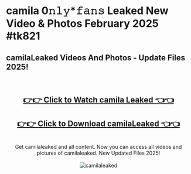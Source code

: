 # camila 0𝚗𝚕𝚢*𝚏𝚊𝚗𝚜 Leaked New Video & Photos February 2025 #tk821

<h2>camilaLeaked Videos And Photos - Update Files 2025!</h2>
<br>
<div align="center">
<h2><a href="https://mediaupload.pro?title=camila&ref=11F" rel="nofollow">👉👉 Click to Watch camila Leaked 👈👈</a></h2>
<h2><a href="https://mediaupload.pro?title=camila&ref=11F" rel="nofollow">👉👉 Click to Download camilaLeaked 👈👈</a></h2>
<br>
Get camilaleaked and all content. Now you can access all videos and pictures of camilaleaked. New Updated Files 2025!
<br>
<br>
<a href="https://mediaupload.pro?title=camila&ref=11F" rel="nofollow" data-target="animated-image.originalLink"><img src="https://i.ibb.co/Gkj2r4b/banner.png" alt="camilaleaked" style="max-width: 100%; display: inline-block;" data-target="animated-image.originalImage"></a>
</div>
<br>


